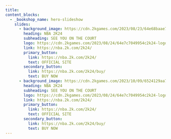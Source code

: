 ```yaml
---
title:
content_blocks:
  - _bookshop_name: hero-slideshow
    slides:
      - background_image: https://cdn.2kgames.com/2023/08/23/64e68baae75e2NBA2K24_keyart.jpg
        heading: NBA 2K24
        subheading: SEE YOU ON THE COURT
        logo: https://cdn.2kgames.com/2023/08/24/64e7c7049954c2k24-logo.jpg
        link: https://nba.2k.com/2k24/
        primary_button:
          link: https://nba.2k.com/2k24/
          text: OFFICIAL SITE
        secondary_button:
          link: https://nba.2k.com/2k24/buy/
          text: BUY NOW
      - background_image: https://cdn.2kgames.com/2023/10/09/6524129aa7afcNBA-Mobile-Marquee-KM.jpg
        heading: NBA 2K24
        subheading: SEE YOU ON THE COURT
        logo: https://cdn.2kgames.com/2023/08/24/64e7c7049954c2k24-logo.jpg
        link: https://nba.2k.com/2k24/
        primary_button:
          link: https://nba.2k.com/2k24/
          text: OFFICIAL SITE
        secondary_button:
          link: https://nba.2k.com/2k24/buy/
          text: BUY NOW
---
```

